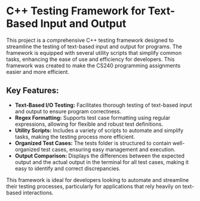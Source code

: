 # C++ Testing Framework for Text-Based Input and Output

This project is a comprehensive C++ testing framework designed to streamline the testing of text-based input and output for programs. The framework is equipped with several utility scripts that simplify common tasks, enhancing the ease of use and efficiency for developers. This framework was created to make the CS240 programming assignments easier and more efficient.

## Key Features:
- **Text-Based I/O Testing:** Facilitates thorough testing of text-based input and output to ensure program correctness.
- **Regex Formatting:** Supports test case formatting using regular expressions, allowing for flexible and robust test definitions.
- **Utility Scripts:** Includes a variety of scripts to automate and simplify tasks, making the testing process more efficient.
- **Organized Test Cases:** The tests folder is structured to contain well-organized test cases, ensuring easy management and execution.
- **Output Comparison:** Displays the differences between the expected output and the actual output in the terminal for all test cases, making it easy to identify and correct discrepancies.

This framework is ideal for developers looking to automate and streamline their testing processes, particularly for applications that rely heavily on text-based interactions.
